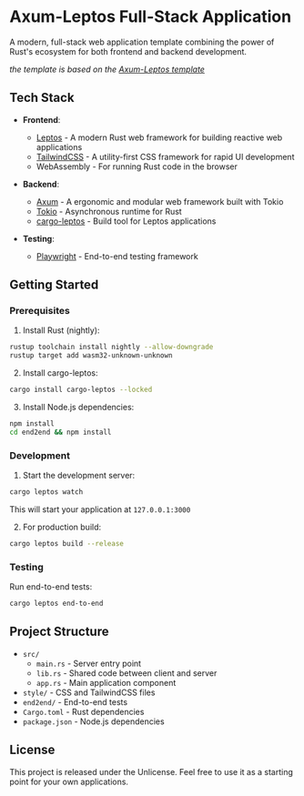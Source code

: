 # Axum-Leptos Full-Stack Application

A modern, full-stack web application template combining the power of Rust's ecosystem for both frontend and backend development.

_the template is based on the [Axum-Leptos template](https://github.com/leptos-rs/leptos/tree/main/examples/tailwind_axum)_

## Tech Stack

- **Frontend**:
  - [Leptos](https://leptos.dev/) - A modern Rust web framework for building reactive web applications
  - [TailwindCSS](https://tailwindcss.com/) - A utility-first CSS framework for rapid UI development
  - WebAssembly - For running Rust code in the browser

- **Backend**:
  - [Axum](https://github.com/tokio-rs/axum) - A ergonomic and modular web framework built with Tokio
  - [Tokio](https://tokio.rs/) - Asynchronous runtime for Rust
  - [cargo-leptos](https://github.com/leptos-rs/cargo-leptos) - Build tool for Leptos applications

- **Testing**:
  - [Playwright](https://playwright.dev/) - End-to-end testing framework

## Getting Started

### Prerequisites

1. Install Rust (nightly):
```bash
rustup toolchain install nightly --allow-downgrade
rustup target add wasm32-unknown-unknown
```

2. Install cargo-leptos:
```bash
cargo install cargo-leptos --locked
```

3. Install Node.js dependencies:
```bash
npm install
cd end2end && npm install
```

### Development

1. Start the development server:
```bash
cargo leptos watch
```
This will start your application at `127.0.0.1:3000`

2. For production build:
```bash
cargo leptos build --release
```

### Testing

Run end-to-end tests:
```bash
cargo leptos end-to-end
```

## Project Structure

- `src/`
  - `main.rs` - Server entry point
  - `lib.rs` - Shared code between client and server
  - `app.rs` - Main application component
- `style/` - CSS and TailwindCSS files
- `end2end/` - End-to-end tests
- `Cargo.toml` - Rust dependencies
- `package.json` - Node.js dependencies

## License

This project is released under the Unlicense. Feel free to use it as a starting point for your own applications.

